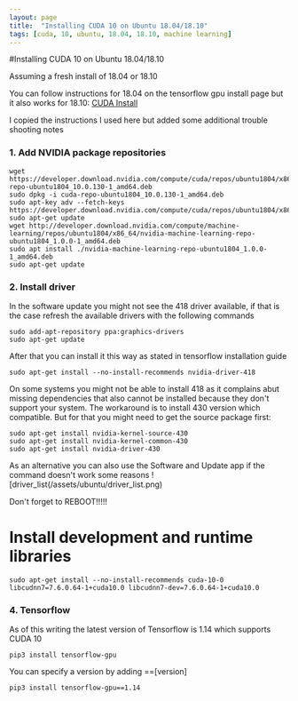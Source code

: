 ```yaml
---
layout: page
title:  "Installing CUDA 10 on Ubuntu 18.04/18.10"
tags: [cuda, 10, ubuntu, 18.04, 18.10, machine learning]
---
```


#Installing CUDA 10 on Ubuntu 18.04/18.10

Assuming a fresh install of 18.04 or 18.10

You can follow instructions for 18.04 on the tensorflow gpu install page but it also works for 18.10:
[CUDA Install](https://www.tensorflow.org/install/gpu)

I copied the instructions I used here but added some additional trouble shooting notes


### 1. Add NVIDIA package repositories

```
wget https://developer.download.nvidia.com/compute/cuda/repos/ubuntu1804/x86_64/cuda-repo-ubuntu1804_10.0.130-1_amd64.deb
sudo dpkg -i cuda-repo-ubuntu1804_10.0.130-1_amd64.deb
sudo apt-key adv --fetch-keys https://developer.download.nvidia.com/compute/cuda/repos/ubuntu1804/x86_64/7fa2af80.pub
sudo apt-get update
wget http://developer.download.nvidia.com/compute/machine-learning/repos/ubuntu1804/x86_64/nvidia-machine-learning-repo-ubuntu1804_1.0.0-1_amd64.deb
sudo apt install ./nvidia-machine-learning-repo-ubuntu1804_1.0.0-1_amd64.deb
sudo apt-get update
```


### 2. Install driver
In the software update you might not see the 418 driver available, if that is the case refresh the available drivers with the following commands
```
sudo add-apt-repository ppa:graphics-drivers
sudo apt-get update
```

After that you can install it this way as stated in tensorflow installation guide
```
sudo apt-get install --no-install-recommends nvidia-driver-418
```

On some systems you might not be able to install 418 as it complains abut missing dependencies that also cannot be installed because they don't support your system. The workaround is to install 430 version which compatible. But for that you might need to get the source package first:

```
sudo apt-get install nvidia-kernel-source-430
sudo apt-get install nvidia-kernel-common-430
sudo apt-get install nvidia-driver-430
```

As an alternative you can also use the Software and Update app if the command doesn't work some reasons
![driver_list(/assets/ubuntu/driver_list.png)


Don't forget to REBOOT!!!!!


# Install development and runtime libraries
```
sudo apt-get install --no-install-recommends cuda-10-0 libcudnn7=7.6.0.64-1+cuda10.0 libcudnn7-dev=7.6.0.64-1+cuda10.0
```

### 4. Tensorflow

As of this writing the latest version of Tensorflow is 1.14 which supports CUDA 10

```
pip3 install tensorflow-gpu
```

You can specify a version by adding ==[version]
```
pip3 install tensorflow-gpu==1.14
```


